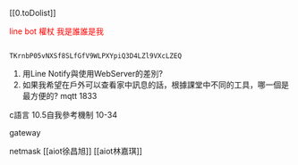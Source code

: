 [[0.toDolist]]

<font color = red>line bot 權杖 我是誰誰是我</font>

```

TKrnbP05vNXSf8SLfGfV9WLPXYpiQ3D4LZl9VXcLZEQ
```

1. 用Line Notify與使用WebServer的差別?
2. 如果我希望在戶外可以查看家中訊息的話，根據課堂中不同的工具，哪一個是最方便的?
mqtt
1833

c語言 10.5自我參考機制
10-34

gateway

netmask
[[aiot徐昌旭]]
[[aiot林嘉琪]]